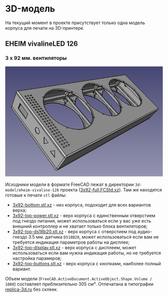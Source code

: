 # 3D-модель

На текущий момент в проекте присутствует только одна модель корпуса для печати на 3D-принтере.

## EHEIM vivalineLED 126

### 3 x 92 мм. вентиляторы

<p align='center'>
<img src='3d-model/eheim-vivaline-126/3x92-full.png' alt='3D модель корпуса для EHEIM vivalineLED 126 и 3 x 92 мм. вентиляторов' title='3D модель корпуса для EHEIM vivalineLED 126 и 3 x 92 мм. вентиляторов'>
</p>

Исходники модели в формате FreeCAD лежат в директории `3d-model/eheim-vivaline-126` проекта ([3x92-full.FCStd.xz](3d-model/eheim-vivaline-126/3x92-full.FCStd.xz)). Там же находятся готовые к печати `stl` файлы:

* [3x92-bottom.stl.xz](3d-model/eheim-vivaline-126/3x92-bottom.stl.xz) - низ корпуса, подоходит для всех вариантов верха;
* [3x92-top-power.stl.xz](3d-model/eheim-vivaline-126/3x92-top-power.stl.xz) - верх корпуса с единственным отверстием под гнездо питания, может использоваться если у вас уже есть внешний контроллер и не хватает только блока вентиляторов;
* [3x92-top-ds18b20.stl.xz](3d-model/eheim-vivaline-126/3x92-top-ds18b20.stl.xz) - верх корпуса с отверстием под аудио-гнездо 3.5 мм. датчика `DS18B20`, может использоваться если вам не требуется индикация параметров работы на дисплее;
* [3x92-top-display.stl.xz](3d-model/eheim-vivaline-126/3x92-top-display.stl.xz) - верх корпуса с дисплеем, может использоваться если вам нужна индикация работы, но не требуется настройка парамеров;
* [3x92-top-buttons.stl.xz](3d-model/eheim-vivaline-126/3x92-top-buttons.stl.xz) - верх корпуса с кнопками, наиболее полный вариант.

Объем модели (`FreeCAD.ActiveDocument.ActiveObject.Shape.Volume / 1000`) составляет приблизительно 305 см³. Отпечатана в типографии [replica-3d.ru](https://replica-3d.ru) без склеек.
